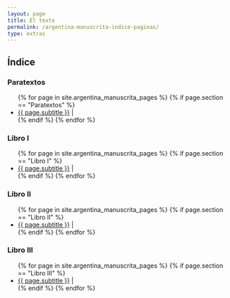 ```yaml
---
layout: page
title: El texto
permalink: /argentina-manuscrita-indice-paginas/
type: extras
---
```


## Índice


### Paratextos
<ul class="idx">
{% for page in site.argentina_manuscrita_pages %}
	{% if page.section == "Paratextos" %}
		<li class="idx"><a href="{{ site.baseurl }}/argentina_manuscrita_pages/{{page.img}}">{{ page.subtitle }}</a> | </li>
	{% endif %}
{% endfor %}
</ul>

### Libro I

<ul class="idx">
{% for page in site.argentina_manuscrita_pages %}
	{% if page.section == "Libro I" %}
	<li class="idx"><a href="{{ site.baseurl }}/argentina_manuscrita_pages/{{page.img}}">{{ page.subtitle }}</a> | </li>
	{% endif %}
{% endfor %}
</ul>

### Libro II

<ul class="idx">
  {% for page in site.argentina_manuscrita_pages %}
  	{% if page.section == "Libro II" %}
	    <li class="idx"> <a href="{{ site.baseurl }}/argentina_manuscrita_pages/{{page.img}}">{{ page.subtitle }}</a> | </li>
	{% endif %}
  {% endfor %}
</ul>


### Libro III

<ul class="idx">
  {% for page in site.argentina_manuscrita_pages %}
  	{% if page.section == "Libro III" %}
	    <li class="idx"> <a href="{{ site.baseurl }}/argentina_manuscrita_pages/{{page.img}}">{{ page.subtitle }}</a> | </li>
	{% endif %}
  {% endfor %}
</ul>

